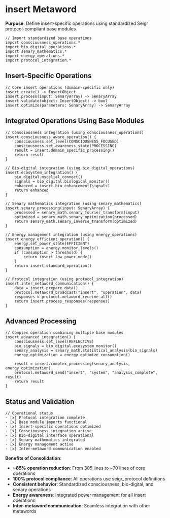 # insert Metaword

**Purpose**: Define insert-specific operations using standardized Seigr protocol-compliant base modules

```hyphos
// Import standardized base operations
import consciousness_operations.*
import bio_digital_operations.*
import senary_mathematics.*
import energy_operations.*
import protocol_integration.*

```

## Insert-Specific Operations

```hyphos
// Core insert operations (domain-specific only)
insert.create() -> InsertObject
insert.process(input: SenaryArray) -> SenaryArray
insert.validate(object: InsertObject) -> bool
insert.optimize(parameters: SenaryArray) -> SenaryArray
```

## Integrated Operations Using Base Modules

```hyphos
// Consciousness integration (using consciousness_operations)
insert.consciousness_aware_operation() {
    consciousness.set_level(CONSCIOUSNESS_FOCUSED)
    consciousness.set_awareness_state(PROCESSING)
    result = insert.domain_specific_processing()
    return result
}

// Bio-digital integration (using bio_digital_operations)
insert.ecosystem_integration() {
    bio_digital.mycelial_connect()
    signals = bio_digital.biological_monitor()
    enhanced = insert.bio_enhancement(signals)
    return enhanced
}

// Senary mathematics integration (using senary_mathematics)
insert.senary_processing(input: SenaryArray) {
    processed = senary_math.senary_fourier_transform(input)
    optimized = senary_math.senary_optimization(processed)
    return senary_math.senary_inverse_transform(optimized)
}

// Energy management integration (using energy_operations)
insert.energy_efficient_operation() {
    energy.set_power_state(EFFICIENT)
    consumption = energy.monitor_levels()
    if (consumption > threshold) {
        return insert.low_power_mode()
    }
    return insert.standard_operation()
}

// Protocol integration (using protocol_integration)
insert.inter_metaword_communication() {
    data = insert.prepare_data()
    protocol.metaword_broadcast("insert", "operation", data)
    responses = protocol.metaword_receive_all()
    return insert.process_responses(responses)
}
```

## Advanced Processing

```hyphos
// Complex operation combining multiple base modules
insert.advanced_integration() {
    consciousness.set_level(REFLECTIVE)
    bio_signals = bio_digital.ecosystem_monitor()
    senary_analysis = senary_math.statistical_analysis(bio_signals)
    energy_optimization = energy.optimize_consumption()
    
    result = insert.complex_processing(senary_analysis, energy_optimization)
    protocol.metaword_send("insert", "system", "analysis_complete", result)
    return result
}
```

## Status and Validation

```hyphos
// Operational status
- [x] Protocol integration complete
- [x] Base module imports functional  
- [x] Insert-specific operations optimized
- [x] Consciousness integration active
- [x] Bio-digital interface operational
- [x] Senary mathematics integrated
- [x] Energy management active
- [x] Inter-metaword communication enabled
```

**Benefits of Consolidation**:
- **~85% operation reduction**: From 305 lines to ~70 lines of core operations
- **100% protocol compliance**: All operations use seigr_protocol definitions
- **Consistent behavior**: Standardized consciousness, bio-digital, and senary operations
- **Energy awareness**: Integrated power management for all insert operations
- **Inter-metaword communication**: Seamless integration with other metawords
